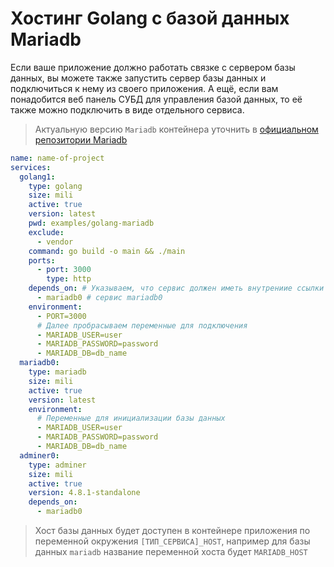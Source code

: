 # Хостинг Golang с базой данных Mariadb

Если ваше приложение должно работать связке с сервером базы данных, вы можете также запустить сервер базы данных и подключиться к нему из своего приложения. А ещё, если вам понадобится веб панель СУБД для управления базой данных, то её также можно подключить в виде отдельного сервиса.

> Актуальную версию `Mariadb` контейнера уточнить в [официальном репозитории Mariadb](https://hub.docker.com/_/mariadb/tags)

```yml
name: name-of-project
services:
  golang1:
    type: golang
    size: mili
    active: true
    version: latest
    pwd: examples/golang-mariadb
    exclude:
      - vendor
    command: go build -o main && ./main
    ports:
      - port: 3000
        type: http
    depends_on: # Указываем, что сервис должен иметь внутрениие ссылки на
      - mariadb0 # сервис mariadb0
    environment:
      - PORT=3000
      # Далее пробрасываем переменные для подключения
      - MARIADB_USER=user
      - MARIADB_PASSWORD=password
      - MARIADB_DB=db_name
  mariadb0:
    type: mariadb
    size: mili
    active: true
    version: latest
    environment:
      # Переменные для инициализации базы данных
      - MARIADB_USER=user
      - MARIADB_PASSWORD=password
      - MARIADB_DB=db_name
  adminer0:
    type: adminer
    size: mili
    active: true
    version: 4.8.1-standalone
    depends_on:
      - mariadb0
```

> Хост базы данных будет доступен в контейнере приложения по переменной окружения `[ТИП_СЕРВИСА]_HOST`, например для базы данных `mariadb` название переменной хоста будет `MARIADB_HOST`

